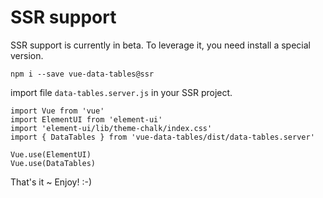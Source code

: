# SSR support

SSR support is currently in beta. To leverage it, you need install a special version.

```
npm i --save vue-data-tables@ssr
```

import file `data-tables.server.js` in your SSR project.

```
import Vue from 'vue'
import ElementUI from 'element-ui'
import 'element-ui/lib/theme-chalk/index.css'
import { DataTables } from 'vue-data-tables/dist/data-tables.server'

Vue.use(ElementUI)
Vue.use(DataTables)
```

That's it ~ Enjoy! :-)
